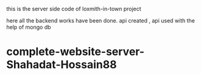 this is the server side code of loxmith-in-town project

here all the backend works have been done.
api created , api used with the help of mongo db 
# complete-website-server-Shahadat-Hossain88
